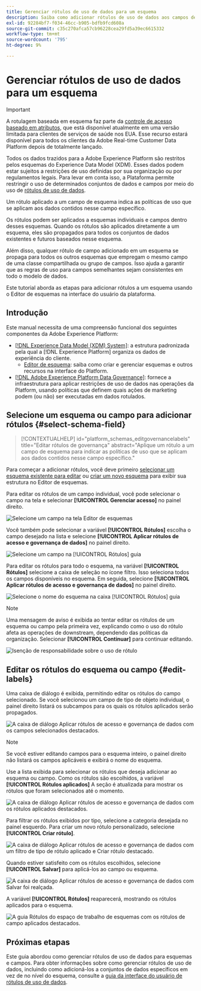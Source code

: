 ```yaml
---
title: Gerenciar rótulos de uso de dados para um esquema
description: Saiba como adicionar rótulos de uso de dados aos campos de esquema do Experience Data Model (XDM) na interface do Adobe Experience Platform.
exl-id: 92284bf7-f034-46cc-b905-bdfb9fcd608a
source-git-commit: c35c270afca57cb96228cea29fd5a39ec6615332
workflow-type: tm+mt
source-wordcount: '795'
ht-degree: 9%

---
```


# Gerenciar rótulos de uso de dados para um esquema

>[!IMPORTANT]
>
>A rotulagem baseada em esquema faz parte da [controle de acesso baseado em atributos](../../access-control/abac/overview.md), que está disponível atualmente em uma versão limitada para clientes de serviços de saúde nos EUA. Esse recurso estará disponível para todos os clientes da Adobe Real-time Customer Data Platform depois de totalmente lançado.

Todos os dados trazidos para a Adobe Experience Platform são restritos pelos esquemas do Experience Data Model (XDM). Esses dados podem estar sujeitos a restrições de uso definidas por sua organização ou por regulamentos legais. Para levar em conta isso, a Plataforma permite restringir o uso de determinados conjuntos de dados e campos por meio do uso de [rótulos de uso de dados](../../data-governance/labels/overview.md).

Um rótulo aplicado a um campo de esquema indica as políticas de uso que se aplicam aos dados contidos nesse campo específico.

Os rótulos podem ser aplicados a esquemas individuais e campos dentro desses esquemas. Quando os rótulos são aplicados diretamente a um esquema, eles são propagados para todos os conjuntos de dados existentes e futuros baseados nesse esquema.

Além disso, qualquer rótulo de campo adicionado em um esquema se propaga para todos os outros esquemas que empregam o mesmo campo de uma classe compartilhada ou grupo de campos. Isso ajuda a garantir que as regras de uso para campos semelhantes sejam consistentes em todo o modelo de dados.

Este tutorial aborda as etapas para adicionar rótulos a um esquema usando o Editor de esquemas na interface do usuário da plataforma.

## Introdução

Este manual necessita de uma compreensão funcional dos seguintes componentes da Adobe Experience Platform:

* [[!DNL Experience Data Model (XDM) System]](../home.md): a estrutura padronizada pela qual a [!DNL Experience Platform] organiza os dados de experiência do cliente.
   * [Editor de esquema](../ui/overview.md): saiba como criar e gerenciar esquemas e outros recursos na interface do Platform.
* [[!DNL Adobe Experience Platform Data Governance]](../../data-governance/home.md): fornece a infraestrutura para aplicar restrições de uso de dados nas operações da Platform, usando políticas que definem quais ações de marketing podem (ou não) ser executadas em dados rotulados.

## Selecione um esquema ou campo para adicionar rótulos {#select-schema-field}

>[!CONTEXTUALHELP]
>id="platform_schemas_editgovernancelabels"
>title="Editar rótulos de governança"
>abstract="Aplique um rótulo a um campo de esquema para indicar as políticas de uso que se aplicam aos dados contidos nesse campo específico."

Para começar a adicionar rótulos, você deve primeiro [selecionar um esquema existente para editar](../ui/resources/schemas.md#edit) ou [criar um novo esquema](../ui/resources/schemas.md#create) para exibir sua estrutura no Editor de esquemas.

Para editar os rótulos de um campo individual, você pode selecionar o campo na tela e selecionar **[!UICONTROL Gerenciar acesso]** no painel direito.

![Selecione um campo na tela Editor de esquemas](../images/tutorials/labels/manage-access.png)

Você também pode selecionar a variável **[!UICONTROL Rótulos]** escolha o campo desejado na lista e selecione **[!UICONTROL Aplicar rótulos de acesso e governança de dados]** no painel direito.

![Selecione um campo na [!UICONTROL Rótulos] guia](../images/tutorials/labels/select-field-on-labels-tab.png)

Para editar os rótulos para todo o esquema, na variável **[!UICONTROL Rótulos]** selecione a caixa de seleção no ícone filtro. Isso seleciona todos os campos disponíveis no esquema. Em seguida, selecione **[!UICONTROL Aplicar rótulos de acesso e governança de dados]** no painel direito.

![Selecione o nome do esquema na caixa [!UICONTROL Rótulos] guia](../images/tutorials/labels/select-schema-on-labels-tab.png)

>[!NOTE]
>
>Uma mensagem de aviso é exibida ao tentar editar os rótulos de um esquema ou campo pela primeira vez, explicando como o uso do rótulo afeta as operações de downstream, dependendo das políticas da organização. Selecionar **[!UICONTROL Continuar]** para continuar editando.
>
>![Isenção de responsabilidade sobre o uso de rótulo](../images/tutorials/labels/disclaimer.png)

## Editar os rótulos do esquema ou campo {#edit-labels}

Uma caixa de diálogo é exibida, permitindo editar os rótulos do campo selecionado. Se você selecionou um campo de tipo de objeto individual, o painel direito listará os subcampos para os quais os rótulos aplicados serão propagados.

![A caixa de diálogo Aplicar rótulos de acesso e governança de dados com os campos selecionados destacados.](../images/tutorials/labels/edit-labels.png)

>[!NOTE]
>
>Se você estiver editando campos para o esquema inteiro, o painel direito não listará os campos aplicáveis e exibirá o nome do esquema.

Use a lista exibida para selecionar os rótulos que deseja adicionar ao esquema ou campo. Como os rótulos são escolhidos, a variável **[!UICONTROL Rótulos aplicados]** A seção é atualizada para mostrar os rótulos que foram selecionados até o momento.

![A caixa de diálogo Aplicar rótulos de acesso e governança de dados com os rótulos aplicados destacados.](../images/tutorials/labels/applied-labels.png)

Para filtrar os rótulos exibidos por tipo, selecione a categoria desejada no painel esquerdo. Para criar um novo rótulo personalizado, selecione **[!UICONTROL Criar rótulo]**.

![A caixa de diálogo Aplicar rótulos de acesso e governança de dados com um filtro de tipo de rótulo aplicado e Criar rótulo destacado.](../images/tutorials/labels/filter-and-create-custom.png)

Quando estiver satisfeito com os rótulos escolhidos, selecione **[!UICONTROL Salvar]** para aplicá-los ao campo ou esquema.

![A caixa de diálogo Aplicar rótulos de acesso e governança de dados com Salvar foi realçada.](../images/tutorials/labels/save-labels.png)

A variável **[!UICONTROL Rótulos]** reaparecerá, mostrando os rótulos aplicados para o esquema.

![A guia Rótulos do espaço de trabalho de esquemas com os rótulos de campo aplicados destacados.](../images/tutorials/labels/field-labels-added.png)

## Próximas etapas

Este guia abordou como gerenciar rótulos de uso de dados para esquemas e campos. Para obter informações sobre como gerenciar rótulos de uso de dados, incluindo como adicioná-los a conjuntos de dados específicos em vez de no nível do esquema, consulte a [guia da interface do usuário de rótulos de uso de dados](../../data-governance/labels/user-guide.md).
